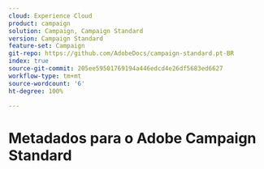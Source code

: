 ```yaml
---
cloud: Experience Cloud
product: campaign
solution: Campaign, Campaign Standard
version: Campaign Standard
feature-set: Campaign
git-repo: https://github.com/AdobeDocs/campaign-standard.pt-BR
index: true
source-git-commit: 205ee59501769194a446edcd4e26df5683ed6627
workflow-type: tm+mt
source-wordcount: '6'
ht-degree: 100%

---
```



# Metadados para o Adobe Campaign Standard
